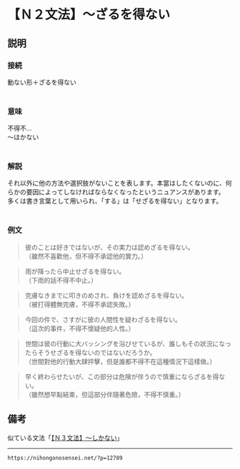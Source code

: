# 【Ｎ２文法】～ざるを得ない


## 説明

### 接続

動ない形＋ざるを得ない  
　

### 意味

不得不…  
～ほかない  
　

### 解説

それ以外に他の方法や選択肢がないことを表します。本當はしたくないのに、何らかの要因によってしなければならなくなったというニュアンスがあります。  
多くは書き言葉として用いられ、「する」は「せざるを得ない」となります。  
　

### 例文

>彼のことは好きではないが、その実力は認めざるを得ない。  
>（雖然不喜歡他，但不得不承認他的實力。）
 
>雨が降ったら中止せざるを得ない。  
>（下雨的話不得不中止。）
 
>完膚なきまでに叩きのめされ、負けを認めざるを得ない。  
>（被打得體無完膚，不得不承認失敗。）
 
>今回の件で、さすがに彼の人間性を疑わざるを得ない。  
>（這次的事件，不得不懷疑他的人性。）
 
>世間は彼の行動に大バッシングを浴びせているが、誰しもその狀況になったらそうせざるを得ないのではないだろうか。  
>（世間對他的行動大肆抨擊，但是誰都不得不在這種情況下這樣做。）
 
>早く終わらせたいが、この部分は危険が伴うので慎重にならざるを得ない。  
>（雖然想早點結束，但這部分伴隨著危險，不得不慎重。）

## 備考

似ている文法「[【Ｎ３文法】～しかない](http://nihongonosensei.net/?p=7075)」

---
`https://nihongonosensei.net/?p=12789`